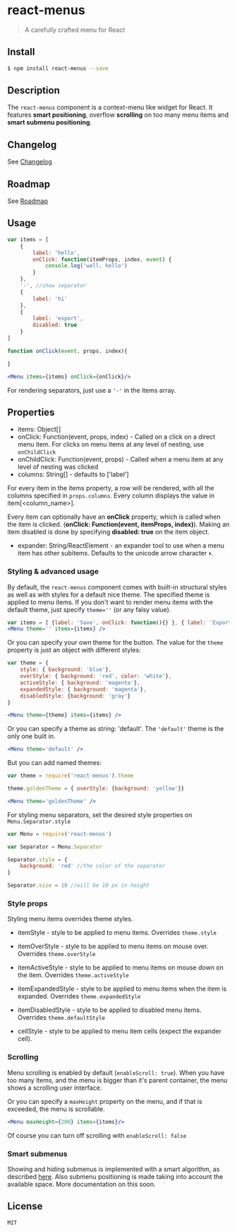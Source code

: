 react-menus
===========

> A carefully crafted menu for React

## Install

```sh
$ npm install react-menus --save
```

## Description

The `react-menus` component is a context-menu like widget for React. It features **smart positioning**, overflow **scrolling** on too many menu items and **smart submenu positioning**.

## Changelog

See [Changelog](./CHANGELOG.md)

## Roadmap

See [Roadmap](./ROADMAP.md)

## Usage

```jsx
var items = [
    {
        label: 'hello',
        onClick: function(itemProps, index, event) {
            console.log('well, hello')
        }
    },
    '-', //show separator
    {
        label: 'hi'
    },
    {
		label: 'export',
		disabled: true
	}
]

function onClick(event, props, index){

}

<Menu items={items} onClick={onClick}/>
```

For rendering separators, just use a `'-'` in the items array.

## Properties

 * items: Object[]
 * onClick: Function(event, props, index) - Called on a click on a direct menu item. For clicks on menu items at any level of nesting, use `onChildClick`
 * onChildClick: Function(event, props) - Called when a menu item at any level of nesting was clicked
 * columns: String[] - defaults to ['label']

For every item in the items property, a row will be rendered, with all the columns specified in `props.columns`. Every column displays the value in item[&lt;column_name&gt;].

Every item can optionally have an **onClick** property, which is called when the item is clicked. (**onClick: Function(event, itemProps, index)**). Making an item disabled is done by specifying **disabled: true** on the item object.

 * expander: String/ReactElement - an expander tool to use when a menu item has other subitems. Defaults to the unicode arrow character **›**.

### Styling & advanced usage

By default, the `react-menus` component comes with built-in structural styles as well as with styles for a default nice theme. The specified theme is applied to menu items. If you don't want to render menu items with the default theme, just specify `theme=''` (or any falsy value).

```jsx
var items = [ {label: 'Save', onClick: function(){} }, { label: 'Export'}]
<Menu theme='' items={items} />
```

Or you can specify your own theme for the button. The value for the `theme` property is just an object with different styles:

```jsx
var theme = {
	style: { background: 'blue'},
	overStyle: { background: 'red', color: 'white'},
	activeStyle: { background: 'magenta'},
	expandedStyle: { background: 'magenta'},
	disabledStyle: {background: 'gray'}
}

<Menu theme={theme} items={items} />
```

Or you can specify a theme as string: 'default'. The `'default'` theme is the only one built in.

```jsx
<Menu theme='default' />
```
But you can add named themes:
```jsx
var theme = require('react-menus').theme

theme.goldenTheme = { overStyle: {background: 'yellow'}}

<Menu theme='goldenTheme' />
```

For styling menu separators, set the desired style properties on `Menu.Separator.style`

```jsx
var Menu = require('react-menus')

var Separator = Menu.Separator

Separator.style = {
    background: 'red' //the color of the separator
}

Separator.size = 10 //will be 10 px in height
```

### Style props

Styling menu items overrides theme styles.

 * itemStyle - style to be applied to menu items. Overrides `theme.style`
 * itemOverStyle - style to be applied to menu items on mouse over. Overrides `theme.overStyle`
 * itemActiveStyle - style to be applied to menu items on mouse down on the item. Overrides `theme.activeStyle`
 * itemExpandedStyle - style to be applied to menu items when the item is expanded. Overrides `theme.expandedStyle`
 * itemDisabledStyle - style to be applied to disabled menu items. Overrides `theme.defaultStyle`

 * cellStyle - style to be applied to menu item cells (expect the expander cell).

### Scrolling

Menu scrolling is enabled by default (`enableScroll: true`). When you have too many items, and the menu is bigger than it's parent container, the menu shows a scrolling user interface.

Or you can specify a `maxHeight` property on the menu, and if that is exceeded, the menu is scrollable.

```jsx
<Menu maxHeight={200} items={items}/>
```

Of course you can turn off scrolling with `enableScroll: false`

### Smart submenus

Showing and hiding submenus is implemented with a smart algorithm, as described [here](http://bjk5.com/post/44698559168/breaking-down-amazons-mega-dropdown). Also submenu positioning is made taking into account the available space. More documentation on this soon.

## License

```MIT```